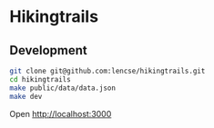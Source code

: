 # Hikingtrails

## Development

````sh
git clone git@github.com:lencse/hikingtrails.git
cd hikingtrails
make public/data/data.json
make dev
````

Open [http://localhost:3000](http://localhost:3000)
